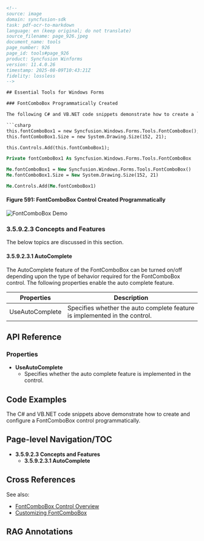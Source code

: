 ```html
<!-- 
source: image
domain: syncfusion-sdk
task: pdf-ocr-to-markdown
language: en (keep original; do not translate)
source_filename: page_926.jpeg
document_name: tools
page_number: 926
page_id: tools#page_926
product: Syncfusion Winforms
version: 11.4.0.26
timestamp: 2025-08-09T10:43:21Z
fidelity: lossless
-->

## Essential Tools for Windows Forms

### FontComboBox Programmatically Created

The following C# and VB.NET code snippets demonstrate how to create a `FontComboBox` control programmatically.

```csharp
this.fontComboBox1 = new Syncfusion.Windows.Forms.Tools.FontComboBox();
this.fontComboBox1.Size = new System.Drawing.Size(152, 21);

this.Controls.Add(this.fontComboBox1);
```

```vb
Private fontComboBox1 As Syncfusion.Windows.Forms.Tools.FontComboBox

Me.fontComboBox1 = New Syncfusion.Windows.Forms.Tools.FontComboBox()
Me.fontComboBox1.Size = New System.Drawing.Size(152, 21)

Me.Controls.Add(Me.fontComboBox1)
```

#### Figure 591: FontComboBox Control Created Programmatically
![FontComboBox Demo](https://via.placeholder.com/300x200?text=FontComboBox+Demo)

### 3.5.9.2.3 Concepts and Features

The below topics are discussed in this section.

#### 3.5.9.2.3.1 AutoComplete

The AutoComplete feature of the FontComboBox can be turned on/off depending upon the type of behavior required for the FontComboBox control. The following properties enable the auto complete feature.

| Properties         | Description                                                                   |
|--------------------|-------------------------------------------------------------------------------|
| UseAutoComplete    | Specifies whether the auto complete feature is implemented in the control. |

## API Reference

### Properties

- **UseAutoComplete**
  - Specifies whether the auto complete feature is implemented in the control.

## Code Examples

The C# and VB.NET code snippets above demonstrate how to create and configure a FontComboBox control programmatically.

## Page-level Navigation/TOC

- **3.5.9.2.3 Concepts and Features**
  - **3.5.9.2.3.1 AutoComplete**

## Cross References

See also:
- [FontComboBox Control Overview](#fontcombobox-control-overview)
- [Customizing FontComboBox](#customizing-fontcombobox)

## RAG Annotations

<!-- tags: fontcombobox, winforms, syncfusion, auto-complete, programmatically created, essential tools, control features, windows forms keywords: windows forms, font combo box, auto complete, programmatically, features, control, syncfusion, essential tools -->
```